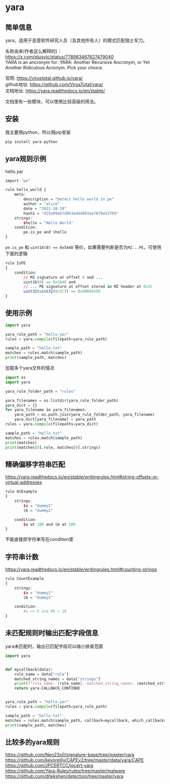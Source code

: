 # yara

## 简单信息
yara，适用于恶意软件研究人员（及其他所有人）的模式匹配瑞士军刀。  

名称由来(作者这么解释的)：  
https://x.com/plusvic/status/778983467627479040  
YARA is an ancronym for: YARA: Another Recursive Ancronym, or Yet Another Ridiculous Acronym. Pick your choice.  

官网: https://virustotal.github.io/yara/  
github地址: https://github.com/VirusTotal/yara/  
文档地址: https://yara.readthedocs.io/en/stable/  

文档里有一些模块，可以使用比较高级的用法。  


## 安装
我主要用python，所以用pip安装  
```r
pip install yara-python
```


## yara规则示例
hello.yar  
```r
import "pe"

rule hello_world {
    meta:
        description = "Detect hello world in pe"
        author = "alice"
        date = "2021-10-19"
        hash1 = "d15a99eb7d9b3ad44883ae7679a52769"
    strings:
        $hello = "Hello World"
    condition:
        pe.is_pe and $hello
}
```

`pe.is_pe` 和 `uint16(0) == 0x5A4D` 等价，如果需要判断是否为`MZ...PE`，可使用下面的逻辑  
```r
rule IsPE
{
    condition:
        // MZ signature at offset 0 and ...
        uint16(0) == 0x5A4D and
        // ... PE signature at offset stored in MZ header at 0x3C
        uint32(uint32(0x3C)) == 0x00004550
}
```

## 使用示例
```python
import yara

yara_rule_path = "hello.yar"
rules = yara.compile(filepath=yara_rule_path)

sample_path = "hello.txt"
matches = rules.match(sample_path)
print(sample_path, matches)
```

加载多个yara文件的情况  
```python
import os
import yara

yara_rule_folder_path = "rules"

yara_filenames = os.listdir(yara_rule_folder_path)
yara_dict = {}
for yara_filename in yara_filenames:
    yara_path = os.path.join(yara_rule_folder_path, yara_filename)
    yara_dict[yara_filename] = yara_path
rules = yara.compile(filepaths=yara_dict)

sample_path = "hello.txt"
matches = rules.match(sample_path)
print(matches)
print(matches[0].rule, matches[0].strings)
```

## 精确偏移字符串匹配
https://yara.readthedocs.io/en/stable/writingrules.html#string-offsets-or-virtual-addresses  
```r
rule AtExample
{
    strings:
        $a = "dummy1"
        $b = "dummy2"

    condition:
        $a at 100 and $b at 200
}
```

不能直接把字符串写在condition里  

## 字符串计数
https://yara.readthedocs.io/en/stable/writingrules.html#counting-strings  
```r
rule CountExample
{
    strings:
        $a = "dummy1"
        $b = "dummy2"

    condition:
        #a == 6 and #b > 10
}
```

## 未匹配规则时输出匹配字段信息
yara未匹配时，输出已匹配字段可以缩小排查范围  

```python
import yara


def mycallback(data):
    rule_name = data["rule"]
    matched_string_names = data["strings"]
    print(f"rule_name: {rule_name}, matched_string_names: {matched_string_names}")
    return yara.CALLBACK_CONTINUE


yara_rule_path = "hello.yar"
rules = yara.compile(filepath=yara_rule_path)

sample_path = "hello.txt"
matches = rules.match(sample_path, callback=mycallback, which_callbacks=yara.CALLBACK_NON_MATCHES)
print(sample_path, matches)
```

## 比较多的yara规则
https://github.com/Neo23x0/signature-base/tree/master/yara  
https://github.com/kevoreilly/CAPEv2/tree/master/data/yara/CAPE  
https://github.com/JPCERTCC/jpcert-yara  
https://github.com/Yara-Rules/rules/tree/master/malware  
https://github.com/ditekshen/detection/tree/master/yara  
